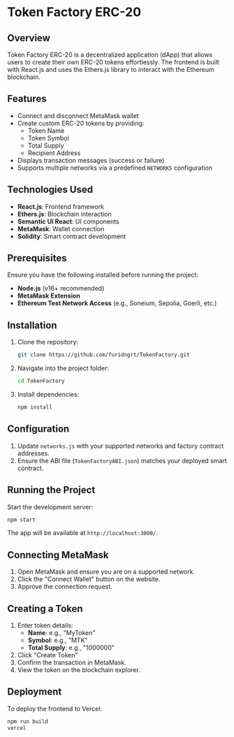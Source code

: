 # Token Factory ERC-20

## Overview
Token Factory ERC-20 is a decentralized application (dApp) that allows users to create their own ERC-20 tokens effortlessly. The frontend is built with React.js and uses the Ethers.js library to interact with the Ethereum blockchain.

## Features
- Connect and disconnect MetaMask wallet
- Create custom ERC-20 tokens by providing:
  - Token Name
  - Token Symbol
  - Total Supply
  - Recipient Address
- Displays transaction messages (success or failure)
- Supports multiple networks via a predefined `NETWORKS` configuration

## Technologies Used
- **React.js**: Frontend framework
- **Ethers.js**: Blockchain interaction
- **Semantic UI React**: UI components
- **MetaMask**: Wallet connection
- **Solidity**: Smart contract development

## Prerequisites
Ensure you have the following installed before running the project:
- **Node.js** (v16+ recommended)
- **MetaMask Extension**
- **Ethereum Test Network Access** (e.g., Soneium, Sepolia, Goerli, etc.)

## Installation
1. Clone the repository:
   ```sh
   git clone https://github.com/furidngrt/TokenFactory.git
   ```
2. Navigate into the project folder:
   ```sh
   cd TokenFactory
   ```
3. Install dependencies:
   ```sh
   npm install
   ```

## Configuration
1. Update `networks.js` with your supported networks and factory contract addresses.
2. Ensure the ABI file (`TokenFactoryABI.json`) matches your deployed smart contract.

## Running the Project
Start the development server:
```sh
npm start
```
The app will be available at `http://localhost:3000/`.

## Connecting MetaMask
1. Open MetaMask and ensure you are on a supported network.
2. Click the "Connect Wallet" button on the website.
3. Approve the connection request.

## Creating a Token
1. Enter token details:
   - **Name**: e.g., "MyToken"
   - **Symbol**: e.g., "MTK"
   - **Total Supply**: e.g., "1000000"
2. Click "Create Token"
3. Confirm the transaction in MetaMask.
4. View the token on the blockchain explorer.

## Deployment
To deploy the frontend to Vercel:
```sh
npm run build
vercel
```
